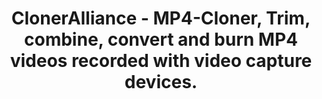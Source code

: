 ---
title: ClonerAlliance - MP4-Cloner, Trim, combine, convert and burn MP4 videos recorded with video capture devices. 
metaItems: # seo 内容
  - name: description
    content: MP4-Cloner is a versatile program to edit MP4 video files recorded with our video capture tool. It enables you to trim, combine, convert and burn your MP4 videos (H.264 encoding).
  - name: keywords
    content: cloneralliance, video, recorder, capture, hdmi, software, 4k, live stream, mp4-cloner
layout: fluid
template: Product
productType: Software
productName: MP4-Cloner
productDes: MP4-Cloner 
button:
  buy:
    text: Download Now
    path: download
    variant: primary
productImages:
shortText: Trim, combine, convert and burn your MP4 videos.       
jumbotronAreasTop:
  - name: MP4-Cloner hero
    template: overlay
    imageUrl: mpc_concept_post.jpg
    title: MP4-Cloner
    text: MP4-Cloner is a versatile program to edit MP4 video files recorded with our video capture tool. It enables you to trim, combine, convert and burn your MP4 videos. With MP4-Cloner, you can cut one MP4 video to save only wanted sections or split it into several smaller files. On the contrary, you can also combine multiple split videos into one large file. Besides, the conversion function enables you to convert MP4 videos to other formats such as MPG, AVI, MOV and TS. What's more, MP4-Cloner enables you to convert normal MP4 videos to DVD/Blu-ray video format and then burn them to DVD/Blu-ray discs. The guided interfaces show you main functions very clearly, which will make the MP4 video editing super easy.
    overlayBody: # template 样式为 overlay 时有效 , 设置内容区样式
      template: right     
    button:
      template: softwareForBuy
      buy:
        buyLink: https://secure.2checkout.com/order/checkout.php?PRODS=4696583&QTY=1&CART=1&CARD=1
        variant: primary 
      download:
        path: /help/download/software
        variant: success      
    additionClass: text-white
    height: screen
    bgStyle: 
      color: null
      mobileColor: dark
      position: center
iconBlock_keyFeatures:
  name: Key Features
  container: container
  title: 
  textTop: 
  textBottom: 
  button:
  additionClass: position-relative text-center
  bgStyle: white
  icon:
    - iconUrl: mpc_tech_1.png
      text: Trim - Save a section of your MP4 video and remove unwanted section manually.
      additionClass:
    - iconUrl: mpc_tech_2.png
      text: Combine - Merge several MP4 video clips into one complete video.
      additionClass:
    - iconUrl: mpc_tech_3.png
      text:  Convert - Convert MP4 videos to other video formats such as MPG, AVI, MOV, TS, etc.
      additionClass:
    - iconUrl: mpc_tech_4.png
      text:  Burn - Create a DVD/Blu-ray movie disc from MP4 video files.
      additionClass:
  iconGird: 4
jumbotronAreas:
  - name: Trim, combine and convert your recorded videos for post production
    template: left #jumbotron 样式
    imageUrl: mpc_lifestyle_convert.jpg
    title: Trim, combine and convert your recorded videos for post production
    text: Would you like to make some changes to the recorded files? MP4-Cloner allows you to keep necessary part of the video. Did you use FAT32 formatted USB flash drive for video recording with our HDMI video recorder and generate multiple 2GB video clips? Don't worry! MP4-Cloner is a solution for you to merge them into one video. Although the recorded MP4 files are ready for various platforms, you can convert them to your favorite formats for sharing and storage.
    additionClass: position-relative text-center
    height: screen
    bgStyle: 
      color: gray-light
      position: center
    blockSpacing: 2
  - name: Burn your recorded video files onto a DVD/Blu-ray disc
    template: right #jumbotron 样式
    handleName: streaming
    imageUrl: mpc_lifestyle_burn.jpg
    title: Burn your recorded video files onto a DVD/Blu-ray disc
    text: Do you have many video files scattered everywhere on the PC recorded with our HDMI video recorder? MP4-Cloner is a solution for you to burn them to a DVD/Blu-ray movie disc. It converts video files to DVD/Blu-ray video format first and then creates DVD/Blu-ray movie discs. Besides, if you don't have a blank DVD or Blu-ray disc at hand, it gives you another choice to burn the videos to an ISO image file or movie folder temporarily for later burn.
    additionClass: position-relative text-center text-break
    height: 
    bgStyle: 
      color: gray
    blockSpacing: 2
details:
  name: Tech Spec
  bgStyle: 
    color: white
  imageUrl: mpc_specs_box.png
  contents:
    - name: Recommended Config
      template: list #列表化
      datas:
        - Intel Core2 CPU
        - 2GB of RAM
        - 10GB free hard disk space
        - DVD burners, Blu-ray burners
        - Windows Vista, 7, 8, 8.1, 10      
    - name: Minimum Config
      template: list #列表化
      datas:        
        - Pentium-II 450 MHz
        - 64MB of RAM
        - 5GB free hard disk space for DVD-5 (10GB free hard disk space for DVD-9)
        - DVD burners
        - Windows XP
    - name: For Blu-ray burn
      template: list #列表化
      datas:         
        - NTFS partition
        - A Blu-ray disc drive
        - A Blu-ray media player
        - 50GB or more free disk space
faqBlock:
  name: product faq
  title: FAQ
  container: container
  button:
    text: Learn More
    kbUrl: cat_mp4-cloner
    variant: primary
  bgStyle: gray-light
  additionClass: position-relative text-center
  lists:
    - title: What Is MP4-Cloner?
      kbUrl: what-is-mp4-cloner
    - title: What Are The Main Functions of MP4-Cloner?
      kbUrl: what-are-the-main-functions-of-mp4-cloner
    - title: How to Get The Registration Code of HDML-Cloner Pro Helper?
      kbUrl: How-to-Get-the-Registration-Code-of-HDML-Cloner-Pro-Helper
      
---